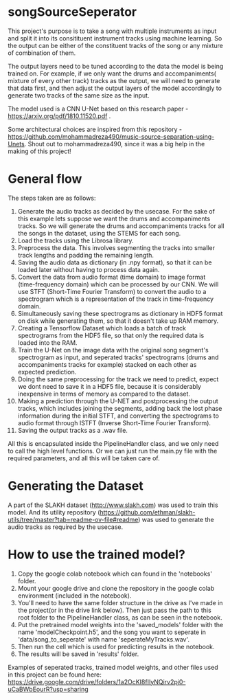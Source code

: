 # songSourceSeperator
This project's purpose is to take a song with multiple instruments as input and split it into its consitituent instrument tracks using machine learning. So the output can be either of the constituent tracks of the song or any mixture of combination of them.

The output layers need to be tuned according to the data the model is being trained on. For example, if we only want the drums and accompaniments( mixture of every other track) tracks as the output, we will need to generate that data first, and then adjust the output layers of the model accordingly to generate two tracks of the same size as the input.

The model used is a CNN U-Net based on this research paper - https://arxiv.org/pdf/1810.11520.pdf .

Some architectural choices are inspired from this repository - https://github.com/mohammadreza490/music-source-separation-using-Unets. Shout out to mohammadreza490, since it was a big help in the making of this project!

# General flow
The steps taken are as follows:
1. Generate the audio tracks as decided by the usecase. For the sake of this example lets suppose we want the drums and accompaniments tracks. So we will generate the drums and accompaniments tracks for all the songs in the dataset, using the STEMS for each song.
2. Load the tracks using the Librosa library.
3. Preprocess the data. This involves segmenting the tracks into smaller track lengths and padding the remaining length.
4. Saving the audio data as dictionary (in .npy format), so that it can be loaded later without having to process data again.
5. Convert the data from audio format (time domain) to image format (time-frequency domain) which can be processed by our CNN. We will use STFT (Short-Time Fourier Transform) to convert the audio to a spectrogram which is a representation of the track in time-frequency domain.
6. Simultaneously saving these spectrograms as dictionary in HDF5 format on disk while generating them, so that it doesn't take up RAM memory.
7. Creating a Tensorflow Dataset which loads a batch of track spectrograms from the HDF5 file, so that only the required data is loaded into the RAM.
8. Train the U-Net on the image data with the original song segment's spectrogram as input, and seperated tracks' spectrograms (drums and accompaniments tracks for example) stacked on each other as expected prediction.
9. Doing the same preprocessing for the track we need to predict, expect we dont need to save it in a HDF5 file, because it is considerably inexpensive in terms of memory as compared to the dataset.
10. Making a prediction through the U-NET and postprocessing the output tracks, which includes joining the segments, adding back the lost phase information during the initial STFT, and converting the spectrograms to audio format through ISTFT (Inverse Short-Time Fourier Transform).
11. Saving the output tracks as a .wav file.

All this is encapsulated inside the PipelineHandler class, and we only need to call the high level functions. Or we can just run the main.py file with the required parameters, and all this will be taken care of.

# Generating the Dataset
A part of the SLAKH dataset (http://www.slakh.com) was used to train this model. And its utility repository (https://github.com/ethman/slakh-utils/tree/master?tab=readme-ov-file#readme) was used to generate the audio tracks as required by the usecase.

# How to use the trained model?
1. Copy the google colab notebook which can found in the 'notebooks' folder.
2. Mount your google drive and clone the repository in the google colab environment (included in the notebook).
3. You'll need to have the same folder structure in the drive as I've made in the project(or in the drive link below). Then just pass the path to this root folder to the PipelineHandler class, as can be seen in the notebook.
4. Put the pretrained model weights into the 'saved_models' folder with the name 'modelCheckpoint.h5', and the song you want to seperate in 'data/song_to_seperate' with name 'seperateMyTracks.wav'.
5. Then run the cell which is used for predicting results in the notebook.
6. The results will be saved in 'results' folder.

Examples of seperated tracks, trained model weights, and other files used in this project can be found here: https://drive.google.com/drive/folders/1a2OcKI8fIIyNQirv2pj0-uCaBWbEourR?usp=sharing

